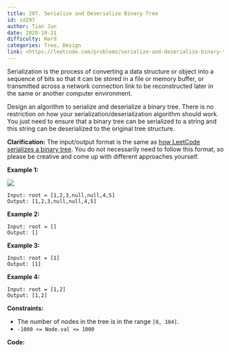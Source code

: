 ```yaml
---
title: 297. Serialize and Deserialize Binary Tree
id: id297
author: Tian Jun
date: 2020-10-31
difficulty: Hard
categories: Tree, Design
link: <https://leetcode.com/problems/serialize-and-deserialize-binary-tree/description/>
---
```


Serialization is the process of converting a data structure or object into a
sequence of bits so that it can be stored in a file or memory buffer, or
transmitted across a network connection link to be reconstructed later in the
same or another computer environment.

Design an algorithm to serialize and deserialize a binary tree. There is no
restriction on how your serialization/deserialization algorithm should work.
You just need to ensure that a binary tree can be serialized to a string and
this string can be deserialized to the original tree structure.

**Clarification:** The input/output format is the same as [how LeetCode
serializes a binary tree](/faq/#binary-tree). You do not necessarily need to
follow this format, so please be creative and come up with different
approaches yourself.



**Example 1:**

![](https://assets.leetcode.com/uploads/2020/09/15/serdeser.jpg)
            
	Input: root = [1,2,3,null,null,4,5]    
	Output: [1,2,3,null,null,4,5]    

**Example 2:**
            
	Input: root = []    
	Output: []    

**Example 3:**
            
	Input: root = [1]    
	Output: [1]    

**Example 4:**
            
	Input: root = [1,2]    
	Output: [1,2]    



**Constraints:**

  * The number of nodes in the tree is in the range `[0, 104]`.
  * `-1000 <= Node.val <= 1000`


**Code:**
